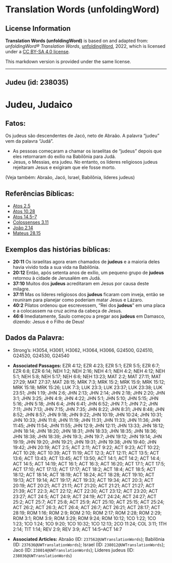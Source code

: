 # Translation Words (unfoldingWord)

## License Information

**Translation Words (unfoldingWord)** is based on and adapted from: _unfoldingWord® Translation Words_, [unfoldingWord](https://unfoldingword.org/utw), 2022, which is licensed under a [CC BY-SA 4.0 license](https://creativecommons.org/licenses/by-sa/4.0/legalcode.en).

This markdown version is provided under the same license.



--------------------------------

## Judeu (id: 238035)

Judeu, Judaico
==============

Fatos:
------

Os judeus são descendentes de Jacó, neto de Abraão. A palavra “judeu” vem da palavra “Judá”.

* As pessoas começaram a chamar os israelitas de “judeus” depois que eles retornaram do exílio na Babilônia para Judá.
* Jesus, o Messias, era judeu. No entanto, os líderes religiosos judeus rejeitaram Jesus e exigiram que ele fosse morto.

(Veja também: Abraão, Jacó, Israel, Babilônia, líderes judeus)

Referências Bíblicas:
---------------------

* [Atos 2\.5](https://ref.ly/Acts2:5)
* [Atos 10\.28](https://ref.ly/Acts10:28)
* [Atos 14\.5–7](https://ref.ly/Acts14:5-Acts14:7)
* [Colossenses 3\.11](https://ref.ly/Col3:11)
* [João 2\.14](https://ref.ly/John2:14)
* [Mateus 28\.15](https://ref.ly/Matt28:15)

Exemplos das histórias bíblicas:
--------------------------------

* **20:11** Os israelitas agora eram chamados de **judeus** e a maioria deles havia vivido toda a sua vida na Babilônia.
* **20:12** Então, após setenta anos de exílio, um pequeno grupo de **judeus** retornou à cidade de Jerusalém em Judá.
* **37:10** Muitos dos **judeus** acreditaram em Jesus por causa deste milagre.
* **37:11** Mas os líderes religiosos dos **judeus** ficaram com inveja, então se reuniram para planejar como poderiam matar Jesus e Lázaro.
* **40:2** Pilatos ordenou que escrevessem, “Rei dos **judeus**” em uma placa e a colocassem na cruz acima da cabeça de Jesus.
* **46:6** Imediatamente, Saulo começou a pregar aos **judeus** em Damasco, dizendo: Jesus é o Filho de Deus!

Dados da Palavra:
-----------------

* Strong’s: H3054, H3061, H3062, H3064, H3066, G24500, G24510, G24520, G24530, G24540

* **Associated Passages:** EZR 4:12; EZR 4:23; EZR 5:1; EZR 5:5; EZR 6:7; EZR 6:8; EZR 6:14; NEH 1:2; NEH 2:16; NEH 4:1; NEH 4:2; NEH 4:12; NEH 5:1; NEH 5:8; NEH 5:17; NEH 6:6; NEH 13:23; MAT 2:2; MAT 27:11; MAT 27:29; MAT 27:37; MAT 28:15; MRK 7:3; MRK 15:2; MRK 15:9; MRK 15:12; MRK 15:18; MRK 15:26; LUK 7:3; LUK 23:3; LUK 23:37; LUK 23:38; LUK 23:51; JHN 1:19; JHN 2:6; JHN 2:13; JHN 2:14; JHN 2:18; JHN 2:20; JHN 3:1; JHN 3:25; JHN 4:9; JHN 4:22; JHN 5:1; JHN 5:10; JHN 5:15; JHN 5:16; JHN 5:18; JHN 6:4; JHN 6:41; JHN 6:52; JHN 7:1; JHN 7:2; JHN 7:11; JHN 7:13; JHN 7:15; JHN 7:35; JHN 8:22; JHN 8:31; JHN 8:48; JHN 8:52; JHN 8:57; JHN 9:18; JHN 9:22; JHN 10:19; JHN 10:24; JHN 10:31; JHN 10:33; JHN 11:8; JHN 11:19; JHN 11:31; JHN 11:33; JHN 11:36; JHN 11:45; JHN 11:54; JHN 11:55; JHN 12:9; JHN 12:11; JHN 13:33; JHN 18:12; JHN 18:14; JHN 18:20; JHN 18:31; JHN 18:33; JHN 18:35; JHN 18:36; JHN 18:38; JHN 18:39; JHN 19:3; JHN 19:7; JHN 19:12; JHN 19:14; JHN 19:19; JHN 19:20; JHN 19:21; JHN 19:31; JHN 19:38; JHN 19:40; JHN 19:42; JHN 20:19; ACT 2:5; ACT 2:11; ACT 9:22; ACT 9:23; ACT 10:22; ACT 10:28; ACT 10:39; ACT 11:19; ACT 12:3; ACT 12:11; ACT 13:5; ACT 13:6; ACT 13:43; ACT 13:45; ACT 13:50; ACT 14:1; ACT 14:2; ACT 14:4; ACT 14:5; ACT 14:19; ACT 16:1; ACT 16:3; ACT 16:20; ACT 17:1; ACT 17:5; ACT 17:10; ACT 17:13; ACT 17:17; ACT 18:2; ACT 18:4; ACT 18:5; ACT 18:12; ACT 18:14; ACT 18:19; ACT 18:24; ACT 18:28; ACT 19:10; ACT 19:13; ACT 19:14; ACT 19:17; ACT 19:33; ACT 19:34; ACT 20:3; ACT 20:19; ACT 20:21; ACT 21:11; ACT 21:20; ACT 21:21; ACT 21:27; ACT 21:39; ACT 22:3; ACT 22:12; ACT 22:30; ACT 23:12; ACT 23:20; ACT 23:27; ACT 24:5; ACT 24:9; ACT 24:19; ACT 24:24; ACT 24:27; ACT 25:2; ACT 25:7; ACT 25:8; ACT 25:9; ACT 25:10; ACT 25:15; ACT 25:24; ACT 26:2; ACT 26:3; ACT 26:4; ACT 26:7; ACT 26:21; ACT 28:17; ACT 28:19; ROM 1:16; ROM 2:9; ROM 2:10; ROM 2:17; ROM 2:28; ROM 2:29; ROM 3:1; ROM 3:9; ROM 3:29; ROM 9:24; ROM 10:12; 1CO 1:22; 1CO 1:23; 1CO 1:24; 1CO 9:20; 1CO 10:32; 1CO 12:13; 2CO 11:24; COL 3:11; 1TH 2:14; TIT 1:14; REV 2:9; REV 3:9; ACT 14:5–ACT 14:7
* **Associated Articles:** Abraão (ID: `237562@UWTranslationWords`); Babilônia (ID: `237636@UWTranslationWords`); Israel (ID: `238012@UWTranslationWords`); Jacó (ID: `238014@UWTranslationWords`); Líderes judeus (ID: `238036@UWTranslationWords`)

